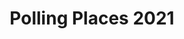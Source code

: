 ---
schema: default
title: Polling Places 2021
organization: South Ayrshire
notes: >-
    Points depicting polling places in South Ayrshire
resources:
  - name: Polling Places 2021 FEATURE LAYER
  - url: >-
      
  - format: FEATURE LAYER
license: 
category:

  - elections
  - democracy
maintainer: South Ayrshire
maintainer_email: someone@example.com
---
